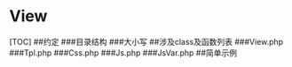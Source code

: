 # View
[TOC]
##约定
###目录结构
###大小写
##涉及class及函数列表
###View.php
###Tpl.php
###Css.php
###Js.php
###JsVar.php
##简单示例
